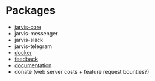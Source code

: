 # Packages

* [jarvis-core](https://github.com/the-vision/jarvis-core)
* jarvis-messenger
* jarvis-slack
* jarvis-telegram
* [docker](https://github.com/the-vision/docker)
* [feedback](https://github.com/the-vision/feedback)
* [documentation](https://github.com/the-vision/documentation)
* donate \(web server costs + feature request bounties?\)



